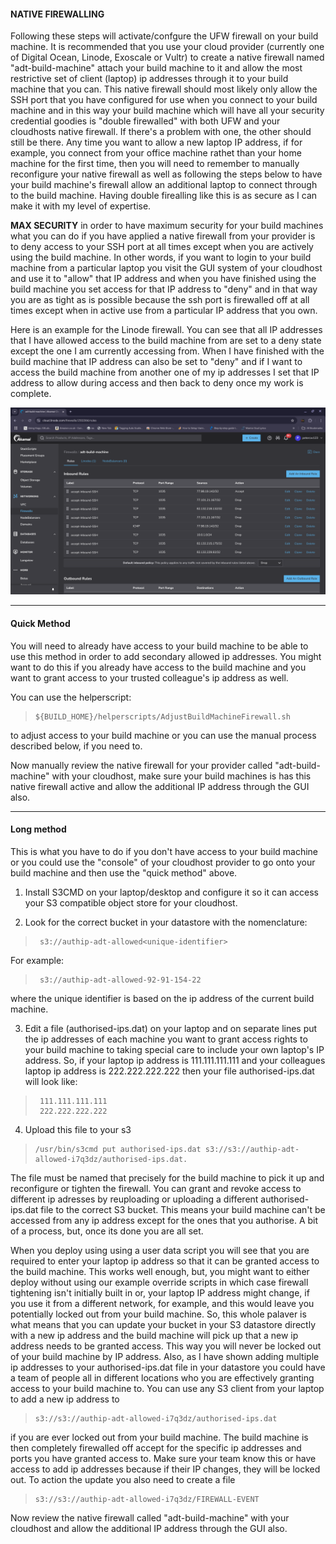 #### NATIVE FIREWALLING

Following these steps will activate/confgure the UFW firewall on your build machine. It is recommended that you use your cloud provider (currently one of Digital Ocean, Linode, Exoscale or Vultr) to create a native firewall named "adt-build-machine" attach your build machine to it and allow the most restrictive set of client (laptop) ip addresses through it to your build machine that you can. This native firewall should most likely only allow the SSH port that you have configured for use when you connect to your build machine and in this way your build machine which will have all your security credential goodies is "double firewalled" with both UFW and your cloudhosts native firewall. If there's a problem with one, the other should still be there. Any time you want to allow a new laptop IP address, if for example, you connect from your office machine rathet than your home machine for the first time, then you will need to remember to manually reconfigure your native firewall as well as following the steps below to have your build machine's firewall allow an additional laptop to connect through to the build machine. Having double firealling like this is as secure as I can make it with my level of expertise.  

**MAX SECURITY** in order to have maximum security for your build machines what you can do if you have applied a native firewall from your provider is to deny access to your SSH port at all times except when you are actively using the build machine. In other words, if you want to login to your build machine from a particular laptop you visit the GUI system of your cloudhost and use it to "allow" that IP address and when you have finished using the build machine you set access for that IP address to "deny" and in that way you are as tight as is possible because the ssh port is firewalled off at all times except when in active use from a particular IP address that you own. 

Here is an example for the Linode firewall. You can see that all IP addresses that I have allowed access to the build machine from are set to a deny state except the one I am currently accessing from. When I have finished with the build machine that IP address can also be set to "deny" and if I want to access the build machine from another one of my ip addresses I set that IP address to allow during access and then back to deny once my work is complete. 

![](images/linode-firewall.png "Linode Firewall Image")

-------------------------

#### Quick Method

You will need to already have access to your build machine to be able to use this method in order to add secondary allowed ip addresses. You might want to do this if you already have access to the build machine and you want to grant access to your trusted colleague's ip address as well. 

You can use the helperscript:  

>     ${BUILD_HOME}/helperscripts/AdjustBuildMachineFirewall.sh

to adjust access to your build machine or you can use the manual process described below, if you need to.

Now manually review the native firewall for your provider called "adt-build-machine" with your cloudhost, make sure your build machines is has this native firewall active and allow the additional IP address through the GUI also. 

-----------------------------------

#### Long method

This is what you have to do if you don't have access to your build machine or you could use the "console" of your cloudhost provider to go onto your build machine and then use the "quick method" above. 

1. Install S3CMD on your laptop/desktop and configure it so it can access your S3 compatible object store for your cloudhost.  
  
2. Look for the correct bucket in your datastore with the nomenclature:

>      s3://authip-adt-allowed<unique-identifier>

For example:

>      s3://authip-adt-allowed-92-91-154-22

where the unique identifier is based on the ip address of the current build machine. 

3. Edit a file (authorised-ips.dat) on your laptop and on separate lines put the ip addresses of each machine you want to grant access rights to your build machine to taking special care to include your own laptop's IP address. So, if your laptop ip address is 111.111.111.111 and your colleagues laptop ip address is 222.222.222.222 then your file authorised-ips.dat will look like:  
   
>      111.111.111.111  
>      222.222.222.222  
   
4. Upload this file to your s3 

>     /usr/bin/s3cmd put authorised-ips.dat s3://s3://authip-adt-allowed-i7q3dz/authorised-ips.dat. 
   
The file must be named that precisely for the build machine to pick it up and reconfigure or tighten the firewall. You can grant and revoke access to different ip adresses by reuploading or uploading a different authorised-ips.dat file to the correct S3 bucket. This means your build machine can't be accessed from any ip address except for the ones that you authorise. A bit of a process, but, once its done you are all set. 

When you deploy using using a user data script you will see that you are required to enter your laptop ip address so that it can be granted access to the build machine. This works well enough, but, you might want to either deploy without using our example override scripts in which case firewall tightening isn't initially built in or, your laptop IP address might change, if you use it from a different network, for example, and this would leave you potentially locked out from your build machine. So, this whole palaver is what means that you can update your bucket in your S3 datastore directly with a new ip address and the build machine will pick up that a new ip address needs to be granted access. This way you will never be locked out of your build machine by IP address. Also, as I have shown adding multiple ip addresses to your authorised-ips.dat file in your datastore you could have a team of people all in different locations who you are effectively granting access to your build machine to. You can use any S3 client from your laptop to add a new ip address to  

>     s3://s3://authip-adt-allowed-i7q3dz/authorised-ips.dat  

if you are ever locked out from your build machine. The build machine is then completely firewalled off accept for the specific ip addresses and ports you have granted access to. Make sure your team know this or have access to add ip addresses because if their IP changes, they will be locked out. To action the update you also need to create a file  

>     s3://s3://authip-adt-allowed-i7q3dz/FIREWALL-EVENT

Now review the native firewall called "adt-build-machine" with your cloudhost and allow the additional IP address through the GUI also. 
